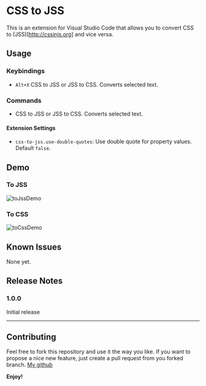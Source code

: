 # CSS to JSS

This is an extension for Visual Studio Code that allows you to convert CSS to (JSS)[http://cssinjs.org] and vice versa.

## Usage

### Keybindings
* `Alt+X` CSS to JSS or JSS to CSS. Converts selected text.

### Commands
* CSS to JSS or JSS to CSS. Converts selected text.

#### Extension Settings
* `css-to-jss.use-double-quotes`: Use double quote for property values. Default `false`.

## Demo

### To JSS

![toJssDemo](./img/css-to-jss.gif)

### To CSS

![toCssDemo](./img/jss-to-css.gif)

## Known Issues
None yet.

## Release Notes

### 1.0.0
Initial release

-----------------------------------------------------------------------------------------------------------
## Contributing

Feel free to fork this repository and use it the way you like. If you want to propose a nice new feature, just create a pull request from you forked branch.
[My github](https://github.com/in19farkt/css-to-jss)

**Enjoy!**
